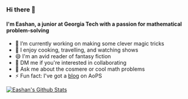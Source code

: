 ### Hi there 👋

#### I'm Eashan, a junior at Georgia Tech with a passion for mathematical problem-solving

- 🔭 I’m currently working on making some clever magic tricks
- 🌱 I enjoy cooking, travelling, and watching shows
- 😄 I'm an avid reader of fantasy fiction
- 👯 DM me if you're interested in collaborating
- 💬 Ask me about the cosmere or cool math problems
- ⚡ Fun fact: I've got a [blog](https://artofproblemsolving.com/community/c476370) on AoPS

[![Eashan's Github Stats](https://github-readme-stats.vercel.app/api?username=eashang1)](https://github.com/anuraghazra/github-readme-stats)
